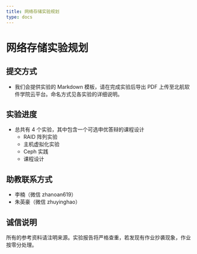 ```yaml
---
title: 网络存储实验规划
type: docs
---
```


# 网络存储实验规划

## 提交方式

- 我们会提供实验的 Markdown 模板，请在完成实验后导出 PDF 上传至北航软件学院云平台。命名方式见各实验的详细说明。

## 实验进度

- 总共有 4 个实验，其中包含一个可选申优答辩的课程设计
  - RAID 阵列实验
  - 主机虚拟化实验
  - Ceph 实践
  - 课程设计

## 助教联系方式

- 李楠（微信 zhanoan619）
- 朱英豪（微信 zhuyinghao）

## 诚信说明

所有的参考资料请注明来源。实验报告将严格查重，若发现有作业抄袭现象，作业按零分处理。

